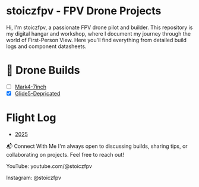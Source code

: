 # stoiczfpv - FPV Drone Projects

Hi, I'm stoiczfpv, a passionate FPV drone pilot and builder. This repository is my digital hangar and workshop, where I document my journey through the world of First-Person View. Here you'll find everything from detailed build logs and component datasheets.

# 🚀 Drone Builds

- [ ] [Mark4-7inch](https://github.com/hectorsvill/stoiczfpv/tree/main/Mark4-7inch)
- [x] [Glide5-Depricated](https://github.com/hectorsvill/stoiczfpv/tree/main/Glide5-Depricated)

# Flight Log

- [2025]()


📬 Connect With Me
I'm always open to discussing builds, sharing tips, or collaborating on projects. Feel free to reach out!

YouTube: youtube.com/@stoiczfpv

Instagram: @stoiczfpv

